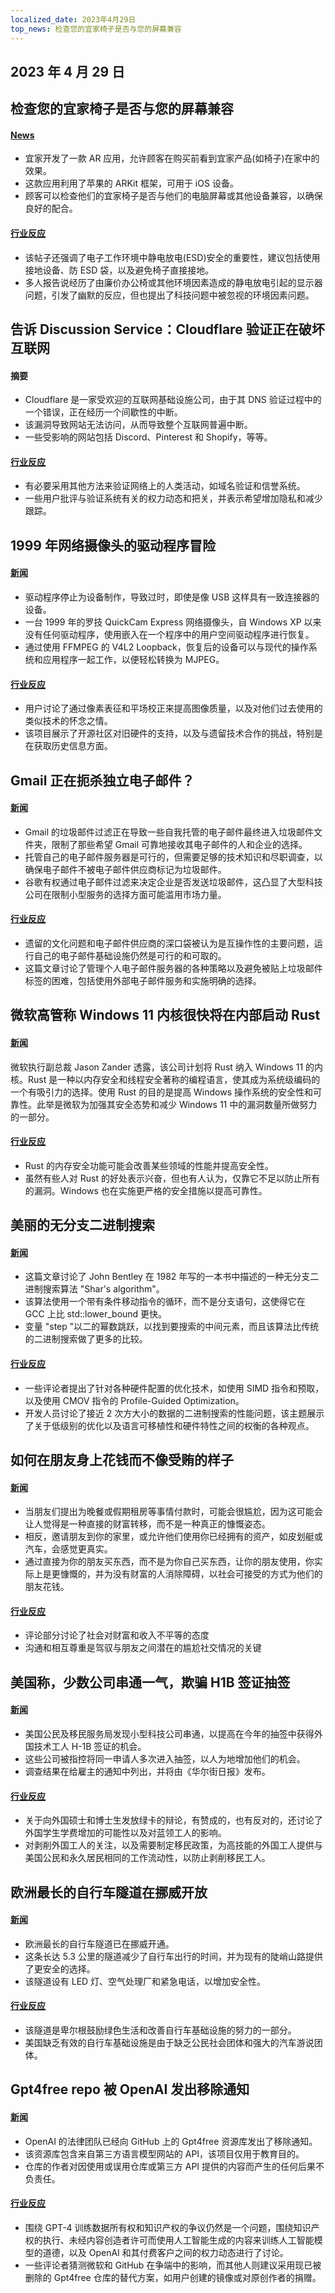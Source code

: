 ```yaml
---
localized_date: 2023年4月29日
top_news: 检查您的宜家椅子是否与您的屏幕兼容
---
```


## 2023 年 4 月 29 日

## 检查您的宜家椅子是否与您的屏幕兼容

#### [News](https://mastodon.social/@haeckerfelix/110272427676278609)

- 宜家开发了一款 AR 应用，允许顾客在购买前看到宜家产品(如椅子)在家中的效果。
- 这款应用利用了苹果的 ARKit 框架，可用于 iOS 设备。
- 顾客可以检查他们的宜家椅子是否与他们的电脑屏幕或其他设备兼容，以确保良好的配合。

#### [行业反应](http://news.ycombinator.com/item?id=35742476)

- 该帖子还强调了电子工作环境中静电放电(ESD)安全的重要性，建议包括使用接地设备、防 ESD 袋，以及避免椅子直接接地。
- 多人报告说经历了由廉价办公椅或其他环境因素造成的静电放电引起的显示器问题，引发了幽默的反应，但也提出了科技问题中被忽视的环境因素问题。

## 告诉 Discussion Service：Cloudflare 验证正在破坏互联网

#### 摘要

- Cloudflare 是一家受欢迎的互联网基础设施公司，由于其 DNS 验证过程中的一个错误，正在经历一个间歇性的中断。
- 该漏洞导致网站无法访问，从而导致整个互联网普遍中断。
- 一些受影响的网站包括 Discord、Pinterest 和 Shopify，等等。

#### [行业反应](http://news.ycombinator.com/item?id=35742606)

- 有必要采用其他方法来验证网络上的人类活动，如域名验证和信誉系统。
- 一些用户批评与验证系统有关的权力动态和把关，并表示希望增加隐私和减少跟踪。

## 1999 年网络摄像头的驱动程序冒险

#### [新闻](https://blog.benjojo.co.uk/post/quickcam-usb-userspace-driver)

- 驱动程序停止为设备制作，导致过时，即使是像 USB 这样具有一致连接器的设备。
- 一台 1999 年的罗技 QuickCam Express 网络摄像头，自 Windows XP 以来没有任何驱动程序，使用嵌入在一个程序中的用户空间驱动程序进行恢复。
- 通过使用 FFMPEG 的 V4L2 Loopback，恢复后的设备可以与现代的操作系统和应用程序一起工作，以便轻松转换为 MJPEG。

#### [行业反应](http://news.ycombinator.com/item?id=35740001)

- 用户讨论了通过像素表征和平场校正来提高图像质量，以及对他们过去使用的类似技术的怀念之情。
- 该项目展示了开源社区对旧硬件的支持，以及与遗留技术合作的挑战，特别是在获取历史信息方面。

## Gmail 正在扼杀独立电子邮件？

#### [新闻](https://tutanota.com/blog/posts/gmail-independent-email)

- Gmail 的垃圾邮件过滤正在导致一些自我托管的电子邮件最终进入垃圾邮件文件夹，限制了那些希望 Gmail 可靠地接收其电子邮件的人和企业的选择。
- 托管自己的电子邮件服务器是可行的，但需要足够的技术知识和尽职调查，以确保电子邮件不被电子邮件供应商标记为垃圾邮件。
- 谷歌有权通过电子邮件过滤来决定企业是否发送垃圾邮件，这凸显了大型科技公司在限制小型服务的选择方面可能滥用市场力量。

#### [行业反应](http://news.ycombinator.com/item?id=35744888)

- 遗留的文化问题和电子邮件供应商的深口袋被认为是互操作性的主要问题，运行自己的电子邮件基础设施仍然是可行的和可取的。
- 这篇文章讨论了管理个人电子邮件服务器的各种策略以及避免被贴上垃圾邮件标签的困难，包括使用外部电子邮件服务和实施明确的选择。

## 微软高管称 Windows 11 内核很快将在内部启动 Rust

#### [新闻](https://www.neowin.net/news/senior-microsoft-exec-says-windows-11-kernel-will-soon-be-booting-with-rust-inside/)

微软执行副总裁 Jason Zander 透露，该公司计划将 Rust 纳入 Windows 11 的内核。Rust 是一种以内存安全和线程安全著称的编程语言，使其成为系统级编码的一个有吸引力的选择。使用 Rust 的目的是提高 Windows 操作系统的安全性和可靠性。此举是微软为加强其安全态势和减少 Windows 11 中的漏洞数量所做努力的一部分。

#### [行业反应](http://news.ycombinator.com/item?id=35738829)

- Rust 的内存安全功能可能会改善某些领域的性能并提高安全性。
- 虽然有些人对 Rust 的好处表示兴奋，但也有人认为，仅靠它不足以防止所有的漏洞。Windows 也在实施更严格的安全措施以提高可靠性。

## 美丽的无分支二进制搜索

#### [新闻](https://probablydance.com/2023/04/27/beautiful-branchless-binary-search/)

- 这篇文章讨论了 John Bentley 在 1982 年写的一本书中描述的一种无分支二进制搜索算法 "Shar's algorithm"。
- 该算法使用一个带有条件移动指令的循环，而不是分支语句，这使得它在 GCC 上比 std::lower_bound 更快。
- 变量 "step "以二的幂数跳跃，以找到要搜索的中间元素，而且该算法比传统的二进制搜索做了更多的比较。

#### [行业反应](http://news.ycombinator.com/item?id=35737862)

- 一些评论者提出了针对各种硬件配置的优化技术，如使用 SIMD 指令和预取，以及使用 CMOV 指令的 Profile-Guided Optimization。
- 开发人员讨论了接近 2 次方大小的数据的二进制搜索的性能问题，该主题展示了关于低级别的优化以及语言可移植性和硬件特性之间的权衡的各种观点。

## 如何在朋友身上花钱而不像受贿的样子

#### [新闻](https://billmei.net/blog/bribe-friends)

- 当朋友们提出为晚餐或假期租房等事情付款时，可能会很尴尬，因为这可能会让人觉得是一种直接的财富转移，而不是一种真正的慷慨姿态。
- 相反，邀请朋友到你的家里，或允许他们使用你已经拥有的资产，如皮划艇或汽车，会感觉更真实。
- 通过直接为你的朋友买东西，而不是为你自己买东西，让你的朋友使用，你实际上是更慷慨的，并为没有财富的人消除障碍，以社会可接受的方式为他们的朋友花钱。

#### [行业反应](http://news.ycombinator.com/item?id=35740277)

- 评论部分讨论了社会对财富和收入不平等的态度
- 沟通和相互尊重是驾驭与朋友之间潜在的尴尬社交情况的关键

## 美国称，少数公司串通一气，欺骗 H1B 签证抽签

#### [新闻](https://www.wsj.com/articles/u-s-says-some-companies-cheat-h-1b-lottery-driving-record-applications-1a3e4fd)

- 美国公民及移民服务局发现小型科技公司串通，以提高在今年的抽签中获得外国技术工人 H-1B 签证的机会。
- 这些公司被指控将同一申请人多次进入抽签，以人为地增加他们的机会。
- 调查结果在给雇主的通知中列出，并将由《华尔街日报》发布。

#### [行业反应](http://news.ycombinator.com/item?id=35741609)

- 关于向外国硕士和博士生发放绿卡的辩论，有赞成的，也有反对的，还讨论了外国学生学费增加的可能性以及对蓝领工人的影响。
- 对剥削外国工人的关注，以及需要制定移民政策，为高技能的外国工人提供与美国公民和永久居民相同的工作流动性，以防止剥削移民工人。

## 欧洲最长的自行车隧道在挪威开放

#### [新闻](https://reasonstobecheerful.world/europes-longest-bicycling-tunnel-opens-in-norway/)

- 欧洲最长的自行车隧道已在挪威开通。
- 这条长达 5.3 公里的隧道减少了自行车出行的时间，并为现有的陡峭山路提供了更安全的选择。
- 该隧道设有 LED 灯、空气处理厂和紧急电话，以增加安全性。

#### [行业反应](http://news.ycombinator.com/item?id=35738231)

- 该隧道是卑尔根鼓励绿色生活和改善自行车基础设施的努力的一部分。
- 美国缺乏有效的自行车基础设施是由于缺乏公民社会团体和强大的汽车游说团体。

## Gpt4free repo 被 OpenAI 发出移除通知

#### [新闻](https://github.com/xtekky/gpt4free)

- OpenAI 的法律团队已经向 GitHub 上的 Gpt4free 资源库发出了移除通知。
- 该资源库包含来自第三方语言模型网站的 API，该项目仅用于教育目的。
- 仓库的作者对因使用或误用仓库或第三方 API 提供的内容而产生的任何后果不负责任。

#### [行业反应](http://news.ycombinator.com/item?id=35740836)

- 围绕 GPT-4 训练数据所有权和知识产权的争议仍然是一个问题，围绕知识产权的执行、未经内容创造者许可而使用人工智能生成的内容来训练人工智能模型的道德，以及 OpenAI 和其付费客户之间的权力动态进行了讨论。
- 一些评论者猜测微软和 GitHub 在争端中的影响，而其他人则建议采用现已被删除的 Gpt4free 仓库的替代方案，如用户创建的镜像或对原创作者的捐赠。


